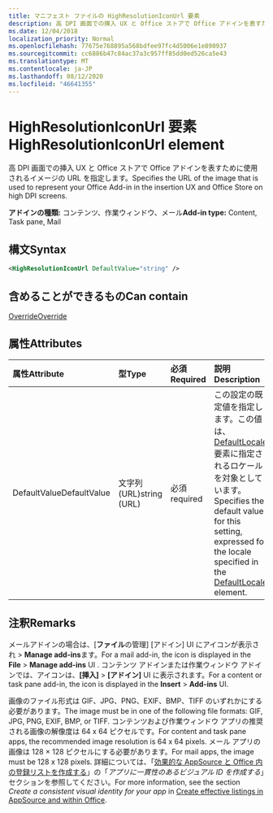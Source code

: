 ```yaml
---
title: マニフェスト ファイルの HighResolutionIconUrl 要素
description: 高 DPI 画面での挿入 UX と Office ストアで Office アドインを表すために使用されるイメージの URL を指定します。
ms.date: 12/04/2018
localization_priority: Normal
ms.openlocfilehash: 77675e768895a568bdfee97fc4d5006e1e890937
ms.sourcegitcommit: cc6886b47c84ac37a3c957ff85dd0ed526ca5e43
ms.translationtype: MT
ms.contentlocale: ja-JP
ms.lasthandoff: 08/12/2020
ms.locfileid: "46641355"
---
```

# <a name="highresolutioniconurl-element"></a><span data-ttu-id="101d3-103">HighResolutionIconUrl 要素</span><span class="sxs-lookup"><span data-stu-id="101d3-103">HighResolutionIconUrl element</span></span>

<span data-ttu-id="101d3-104">高 DPI 画面での挿入 UX と Office ストアで Office アドインを表すために使用されるイメージの URL を指定します。</span><span class="sxs-lookup"><span data-stu-id="101d3-104">Specifies the URL of the image that is used to represent your Office Add-in in the insertion UX and Office Store on high DPI screens.</span></span>

<span data-ttu-id="101d3-105">**アドインの種類:** コンテンツ、作業ウィンドウ、メール</span><span class="sxs-lookup"><span data-stu-id="101d3-105">**Add-in type:** Content, Task pane, Mail</span></span>

## <a name="syntax"></a><span data-ttu-id="101d3-106">構文</span><span class="sxs-lookup"><span data-stu-id="101d3-106">Syntax</span></span>

```XML
<HighResolutionIconUrl DefaultValue="string" />
```

## <a name="can-contain"></a><span data-ttu-id="101d3-107">含めることができるもの</span><span class="sxs-lookup"><span data-stu-id="101d3-107">Can contain</span></span>

[<span data-ttu-id="101d3-108">Override</span><span class="sxs-lookup"><span data-stu-id="101d3-108">Override</span></span>](override.md)

## <a name="attributes"></a><span data-ttu-id="101d3-109">属性</span><span class="sxs-lookup"><span data-stu-id="101d3-109">Attributes</span></span>

|<span data-ttu-id="101d3-110">属性</span><span class="sxs-lookup"><span data-stu-id="101d3-110">Attribute</span></span>|<span data-ttu-id="101d3-111">型</span><span class="sxs-lookup"><span data-stu-id="101d3-111">Type</span></span>|<span data-ttu-id="101d3-112">必須</span><span class="sxs-lookup"><span data-stu-id="101d3-112">Required</span></span>|<span data-ttu-id="101d3-113">説明</span><span class="sxs-lookup"><span data-stu-id="101d3-113">Description</span></span>|
|:-----|:-----|:-----|:-----|
|<span data-ttu-id="101d3-114">DefaultValue</span><span class="sxs-lookup"><span data-stu-id="101d3-114">DefaultValue</span></span>|<span data-ttu-id="101d3-115">文字列 (URL)</span><span class="sxs-lookup"><span data-stu-id="101d3-115">string (URL)</span></span>|<span data-ttu-id="101d3-116">必須</span><span class="sxs-lookup"><span data-stu-id="101d3-116">required</span></span>|<span data-ttu-id="101d3-117">この設定の既定値を指定します。この値は、[DefaultLocale](defaultlocale.md) 要素に指定されるロケールを対象としています。</span><span class="sxs-lookup"><span data-stu-id="101d3-117">Specifies the default value for this setting, expressed for the locale specified in the [DefaultLocale](defaultlocale.md) element.</span></span>|

## <a name="remarks"></a><span data-ttu-id="101d3-118">注釈</span><span class="sxs-lookup"><span data-stu-id="101d3-118">Remarks</span></span>

<span data-ttu-id="101d3-119">メールアドインの場合は、[**ファイル**の管理] [アドイン] UI にアイコンが表示され  >  **Manage add-ins**ます。</span><span class="sxs-lookup"><span data-stu-id="101d3-119">For a mail add-in, the icon is displayed in the **File** > **Manage add-ins** UI .</span></span> <span data-ttu-id="101d3-120">コンテンツ アドインまたは作業ウィンドウ アドインでは、アイコンは、**[挿入]** > **[アドイン]** UI に表示されます。</span><span class="sxs-lookup"><span data-stu-id="101d3-120">For a content or task pane add-in, the icon is displayed in the **Insert** > **Add-ins** UI.</span></span>

<span data-ttu-id="101d3-121">画像のファイル形式は GIF、JPG、PNG、EXIF、BMP、TIFF のいずれかにする必要があります。</span><span class="sxs-lookup"><span data-stu-id="101d3-121">The image must be in one of the following file formats: GIF, JPG, PNG, EXIF, BMP, or TIFF.</span></span> <span data-ttu-id="101d3-122">コンテンツおよび作業ウィンドウ アプリの推奨される画像の解像度は 64 x 64 ピクセルです。</span><span class="sxs-lookup"><span data-stu-id="101d3-122">For content and task pane apps, the recommended image resolution is 64 x 64 pixels.</span></span> <span data-ttu-id="101d3-123">メール アプリの画像は 128 × 128 ピクセルにする必要があります。</span><span class="sxs-lookup"><span data-stu-id="101d3-123">For mail apps, the image must be 128 x 128 pixels.</span></span> <span data-ttu-id="101d3-124">詳細については、「[効果的な AppSource と Office 内の登録リストを作成する](/office/dev/store/create-effective-office-store-listings#create-a-consistent-visual-identity)」の「_アプリに一貫性のあるビジュアル ID を作成する_」セクションを参照してください。</span><span class="sxs-lookup"><span data-stu-id="101d3-124">For more information, see the section  _Create a consistent visual identity for your app_ in [Create effective listings in AppSource and within Office](/office/dev/store/create-effective-office-store-listings#create-a-consistent-visual-identity).</span></span>
